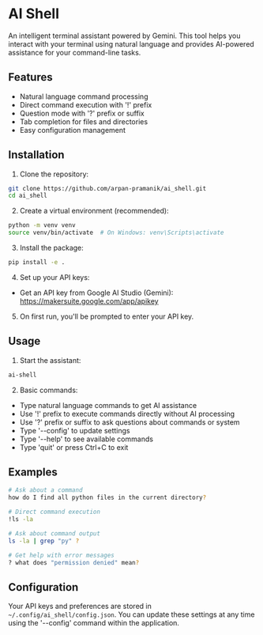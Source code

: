 # AI Shell

An intelligent terminal assistant powered by Gemini. This tool helps you interact with your terminal using natural language and provides AI-powered assistance for your command-line tasks.

## Features

- Natural language command processing
- Direct command execution with '!' prefix
- Question mode with '?' prefix or suffix
- Tab completion for files and directories
- Easy configuration management

## Installation

1. Clone the repository:
```bash
git clone https://github.com/arpan-pramanik/ai_shell.git
cd ai_shell
```

2. Create a virtual environment (recommended):
```bash
python -m venv venv
source venv/bin/activate  # On Windows: venv\Scripts\activate
```

3. Install the package:
```bash
pip install -e .
```

4. Set up your API keys:
- Get an API key from Google AI Studio (Gemini): https://makersuite.google.com/app/apikey

5. On first run, you'll be prompted to enter your API key.

## Usage

1. Start the assistant:
```bash
ai-shell
```

2. Basic commands:
- Type natural language commands to get AI assistance
- Use '!' prefix to execute commands directly without AI processing
- Use '?' prefix or suffix to ask questions about commands or system
- Type '--config' to update settings
- Type '--help' to see available commands
- Type 'quit' or press Ctrl+C to exit

## Examples

```bash
# Ask about a command
how do I find all python files in the current directory?

# Direct command execution
!ls -la

# Ask about command output
ls -la | grep "py" ?

# Get help with error messages
? what does "permission denied" mean?
```

## Configuration

Your API keys and preferences are stored in `~/.config/ai_shell/config.json`. You can update these settings at any time using the '--config' command within the application.
